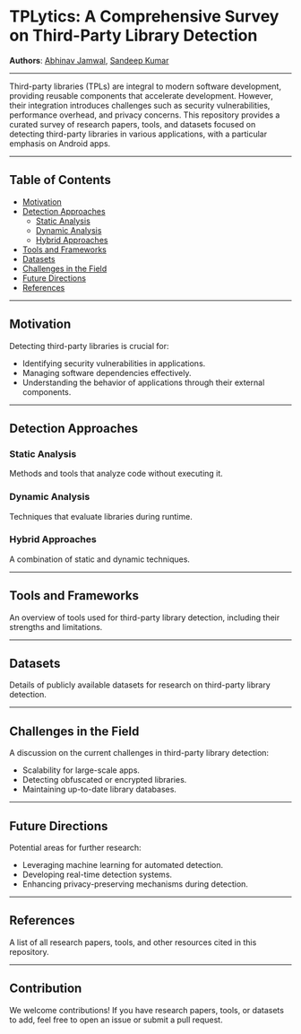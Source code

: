 # TPLytics: A Comprehensive Survey on Third-Party Library Detection

**Authors**: [Abhinav Jamwal](https://scholar.google.com/citations?user=NsOedN0AAAAJ&hl=en), [Sandeep Kumar](https://scholar.google.co.in/citations?user=PDz0F-YAAAAJ&hl=en)


---

Third-party libraries (TPLs) are integral to modern software development, providing reusable components that accelerate development. However, their integration introduces challenges such as security vulnerabilities, performance overhead, and privacy concerns. This repository provides a curated survey of research papers, tools, and datasets focused on detecting third-party libraries in various applications, with a particular emphasis on Android apps.

---

## Table of Contents
- [Motivation](#motivation)
- [Detection Approaches](#detection-approaches)
    - [Static Analysis](#static-analysis)
    - [Dynamic Analysis](#dynamic-analysis)
    - [Hybrid Approaches](#hybrid-approaches)
- [Tools and Frameworks](#tools-and-frameworks)
- [Datasets](#datasets)
- [Challenges in the Field](#challenges-in-the-field)
- [Future Directions](#future-directions)
- [References](#references)

---

## Motivation
Detecting third-party libraries is crucial for:
- Identifying security vulnerabilities in applications.
- Managing software dependencies effectively.
- Understanding the behavior of applications through their external components.

---

## Detection Approaches
### Static Analysis
Methods and tools that analyze code without executing it.

### Dynamic Analysis
Techniques that evaluate libraries during runtime.

### Hybrid Approaches
A combination of static and dynamic techniques.

---

## Tools and Frameworks
An overview of tools used for third-party library detection, including their strengths and limitations.

---

## Datasets
Details of publicly available datasets for research on third-party library detection.

---

## Challenges in the Field
A discussion on the current challenges in third-party library detection:
- Scalability for large-scale apps.
- Detecting obfuscated or encrypted libraries.
- Maintaining up-to-date library databases.

---

## Future Directions
Potential areas for further research:
- Leveraging machine learning for automated detection.
- Developing real-time detection systems.
- Enhancing privacy-preserving mechanisms during detection.

---

## References
A list of all research papers, tools, and other resources cited in this repository.

---

## Contribution
We welcome contributions! If you have research papers, tools, or datasets to add, feel free to open an issue or submit a pull request.
